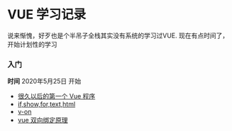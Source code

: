 # VUE 学习记录

说来惭愧，好歹也是个半吊子全栈其实没有系统的学习过VUE. 现在有点时间了，开始计划性的学习

### 入门

**时间** 2020年5月25日 开始

- [很久以后的第一个 Vue 程序](http://note.youdao.com/noteshare?id=fc7f6db3566f49c04ceae9733d579c87)
- [if,show,for,text,html](http://note.youdao.com/noteshare?id=5474e71abe28803b8bcb7f4bbb7d5e7e)
- [v-on](http://note.youdao.com/noteshare?id=fa7739f84b89bec8a0989b70aeeba1da)
- [vue 双向绑定原理](http://note.youdao.com/noteshare?id=80c8179d93f07b0cae4beff2c0451952)
